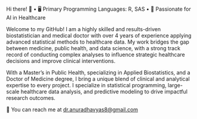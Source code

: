 Hi there! 👋
• 🖥️ Primary Programming Languages: R, SAS
• 🌟 Passionate for AI in Healthcare

Welcome to my GitHub! I am a highly skilled and results-driven biostatistician and medical doctor with over 4 years of experience applying advanced statistical methods to healthcare data. My work bridges the gap between medicine, public health, and data science, with a strong track record of conducting complex analyses to influence strategic healthcare decisions and improve clinical interventions.

With a Master’s in Public Health, specializing in Applied Biostatistics, and a Doctor of Medicine degree, I bring a unique blend of clinical and analytical expertise to every project. I specialize in statistical programming, large-scale healthcare data analysis, and predictive modeling to drive impactful research outcomes.

📩 You can reach me at dr.anuradhavyas8@gmail.com

